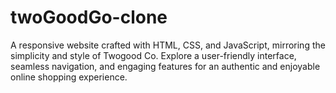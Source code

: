 # twoGoodGo-clone
A responsive website crafted with HTML, CSS, and JavaScript, mirroring the simplicity and style of Twogood Co. Explore a user-friendly interface, seamless navigation, and engaging features for an authentic and enjoyable online shopping experience.

